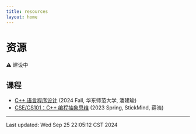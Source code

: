 ```yaml
---
title: resources
layout: home
---
```


# 资源

⚠️ 建设中

## 课程

-   [C++ 语言程序设计](https://math.ecnu.edu.cn/~jypan/Teaching/Cpp/) (2024 Fall, 华东师范大学, 潘建瑜)
-   [CSE/CS101：C++ 编程抽象思维](https://cs101.stickmind.com/) (2023 Spring, StickMind, 薛浩)

---

Last updated: Wed Sep 25 22:05:12 CST 2024